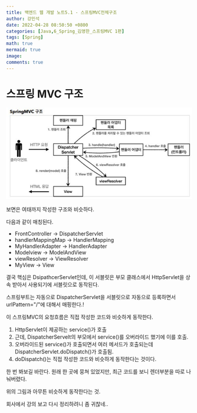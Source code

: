 ```yaml
---
title: 백엔드 웹 개발 노트5.1 - 스프링MVC전체구조
author: 강민석
date: 2022-04-28 08:50:50 +0800
categories: [Java,6_Spring_김영한_스프링MVC 1편]
tags: [Spring]
math: true
mermaid: true
image: 
comments: true
---
```


# 스프링 MVC 구조

![](/assets/img/sample/Spring/4_kyh_spring_mvc_note/5_/img/st.JPG)

보면은 여태까지 작성한 구조와 비슷하다.

다음과 같이 매칭된다.

- FrontController -> DispatcherServlet
- handlerMappingMap -> HandlerMapping
- MyHandlerAdapter -> HandlerAdapter
- Modelview -> ModelAndView
- viewResolver -> ViewResolver
- MyView -> View

결국 핵심은 DsipathcerServlet인데, 이 서블릿은 부모 클래스에서 HttpServlet을 상속 받아서 사용되기에 서블릿으로 동작된다.

스프링부트는 자동으로 DispatcherServlet을 서블릿으로 자동으로 등록하면서 urlPattern="/"에 대해서 매핑한다.!

이 스프링MVC의 요청흐름은 직접 작성한 코드와 비슷하게 동작한다.

1. HttpServlet이 제공하는 service()가 호출
2. 근데, DispatcherServelt의 부모에서 service()를 오버라이드 했기에 이를 호출.
3. 오버라이드된 service()가 호출되면서 여러 메서드가 호출되는데 DispatcherServlet.doDispatch()가 호출됨.
4. doDispatch()는 직접 작성한 코드와 비슷하게 동작한다는 것이다.


한 번 봐보길 바란다. 원래 한 곳에 뭉쳐 있었지만, 최근 코드를 보니 렌더부분을 따로 나눠버렸다.

위의 그림과 아무튼 비슷하게 동작한다는 것.

회사에서 강의 보고 다시 정리하려니 좀 귀찮네..  